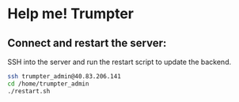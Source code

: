 # Help me! Trumpter

## Connect and restart the server:
SSH into the server and run the restart script to update the backend. 

   ```bash
   ssh trumpter_admin@40.83.206.141
   cd /home/trumpter_admin
   ./restart.sh
